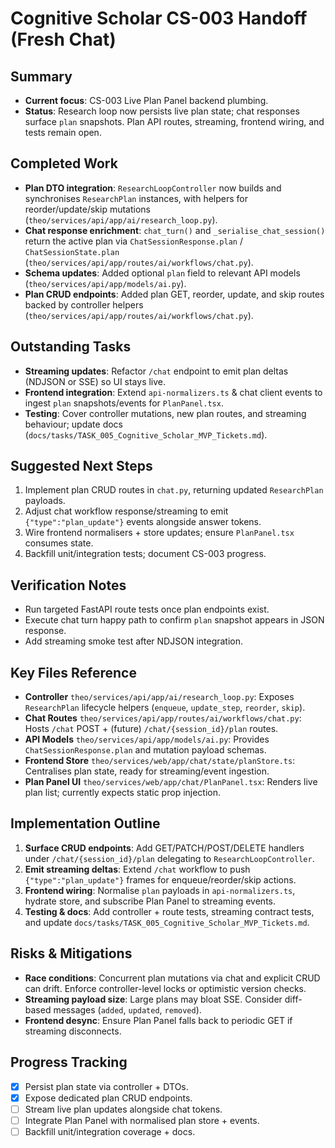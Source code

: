 # Cognitive Scholar CS-003 Handoff (Fresh Chat)

## Summary
- **Current focus**: CS-003 Live Plan Panel backend plumbing.
- **Status**: Research loop now persists live plan state; chat responses surface `plan` snapshots. Plan API routes, streaming, frontend wiring, and tests remain open.

## Completed Work
- **Plan DTO integration**: `ResearchLoopController` now builds and synchronises `ResearchPlan` instances, with helpers for reorder/update/skip mutations (`theo/services/api/app/ai/research_loop.py`).
- **Chat response enrichment**: `chat_turn()` and `_serialise_chat_session()` return the active plan via `ChatSessionResponse.plan` / `ChatSessionState.plan` (`theo/services/api/app/routes/ai/workflows/chat.py`).
- **Schema updates**: Added optional `plan` field to relevant API models (`theo/services/api/app/models/ai.py`).
- **Plan CRUD endpoints**: Added plan GET, reorder, update, and skip routes backed by controller helpers (`theo/services/api/app/routes/ai/workflows/chat.py`).

## Outstanding Tasks
- **Streaming updates**: Refactor `/chat` endpoint to emit plan deltas (NDJSON or SSE) so UI stays live.
- **Frontend integration**: Extend `api-normalizers.ts` & chat client events to ingest `plan` snapshots/events for `PlanPanel.tsx`.
- **Testing**: Cover controller mutations, new plan routes, and streaming behaviour; update docs (`docs/tasks/TASK_005_Cognitive_Scholar_MVP_Tickets.md`).

## Suggested Next Steps
1. Implement plan CRUD routes in `chat.py`, returning updated `ResearchPlan` payloads.
2. Adjust chat workflow response/streaming to emit `{"type":"plan_update"}` events alongside answer tokens.
3. Wire frontend normalisers + store updates; ensure `PlanPanel.tsx` consumes state.
4. Backfill unit/integration tests; document CS-003 progress.

## Verification Notes
- Run targeted FastAPI route tests once plan endpoints exist.
- Execute chat turn happy path to confirm `plan` snapshot appears in JSON response.
- Add streaming smoke test after NDJSON integration.

## Key Files Reference
- **Controller** `theo/services/api/app/ai/research_loop.py`: Exposes `ResearchPlan` lifecycle helpers (`enqueue`, `update_step`, `reorder`, `skip`).
- **Chat Routes** `theo/services/api/app/routes/ai/workflows/chat.py`: Hosts `/chat` POST + (future) `/chat/{session_id}/plan` routes.
- **API Models** `theo/services/api/app/models/ai.py`: Provides `ChatSessionResponse.plan` and mutation payload schemas.
- **Frontend Store** `theo/services/web/app/chat/state/planStore.ts`: Centralises plan state, ready for streaming/event ingestion.
- **Plan Panel UI** `theo/services/web/app/chat/PlanPanel.tsx`: Renders live plan list; currently expects static prop injection.

## Implementation Outline
1. **Surface CRUD endpoints**: Add GET/PATCH/POST/DELETE handlers under `/chat/{session_id}/plan` delegating to `ResearchLoopController`.
2. **Emit streaming deltas**: Extend `/chat` workflow to push `{"type":"plan_update"}` frames for enqueue/reorder/skip actions.
3. **Frontend wiring**: Normalise `plan` payloads in `api-normalizers.ts`, hydrate store, and subscribe Plan Panel to streaming events.
4. **Testing & docs**: Add controller + route tests, streaming contract tests, and update `docs/tasks/TASK_005_Cognitive_Scholar_MVP_Tickets.md`.

## Risks & Mitigations
- **Race conditions**: Concurrent plan mutations via chat and explicit CRUD can drift. Enforce controller-level locks or optimistic version checks.
- **Streaming payload size**: Large plans may bloat SSE. Consider diff-based messages (`added`, `updated`, `removed`).
- **Frontend desync**: Ensure Plan Panel falls back to periodic GET if streaming disconnects.

## Progress Tracking
- [x] Persist plan state via controller + DTOs.
- [x] Expose dedicated plan CRUD endpoints.
- [ ] Stream live plan updates alongside chat tokens.
- [ ] Integrate Plan Panel with normalised plan store + events.
- [ ] Backfill unit/integration coverage + docs.
